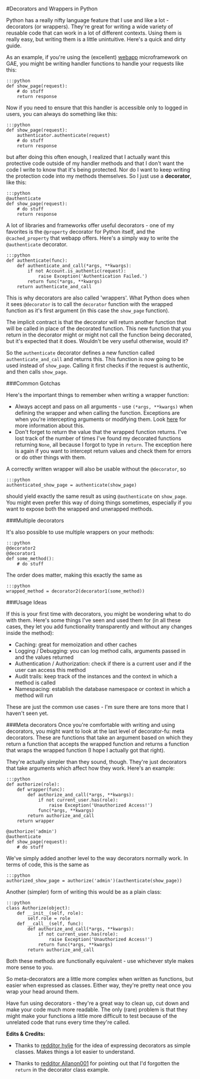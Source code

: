 <!--
~~~
title: "Decorators and Wrappers in Python"
slug: /decorators-wrappers-python
date: 2011-12-30
publish: yes
tags: [python]
~~~
-->

#Decorators and Wrappers in Python

Python has a really nifty language feature that I use and like a lot - decorators (or wrappers). They're great for writing a wide variety of reusable code that can work in a lot of different contexts. Using them is really easy, but writing them is a little unintuitive. Here's a quick and dirty guide. 

As an example, if you're using the (excellent) [webapp](http://code.google.com/p/webapp-improved/) microframework on GAE, you might be writing handler functions to handle your requests like this:

    :::python
    def show_page(request):
        # do stuff
        return response

Now if you need to ensure that this handler is accessible only to logged in users, you can always do something like this:

    :::python
    def show_page(request):
        authenticator.authenticate(request)
        # do stuff
        return response

but after doing this often enough, I realized that I actually want this protective code outside of my handler methods and that I don't want the code I write to know that it's being protected. Nor do I want to keep writing the protection code into my methods themselves. So I just use a **decorator**, like this:
    
    :::python
    @authenticate
    def show_page(request):
        # do stuff
        return response

A lot of libraries and frameworks offer useful decorators - one of my favorites is the `@property` decorator for Python itself, and the `@cached_property` that webapp offers. Here's a simply way to write the `@authenticate` decorator. 

    :::python
    def authenticate(func):
        def authenticate_and_call(*args, **kwargs):
            if not Account.is_authentic(request): 
                raise Exception('Authentication Failed.')
            return func(*args, **kwargs)
        return authenticate_and_call

This is why decorators are also called 'wrappers'. What Python does when it sees `@decorator` is to call the `decorator` function with the wrapped function as it's first argument (in this case the `show_page` function). 

The implicit contract is that the decorator will return another function that will be called in place of the decorated function. 
This new function that you return in the decorator might or might not call the function being decorated, but it's expected that it does. Wouldn't be very useful otherwise, would it?

So the `authenticate` decorator defines a new function called `authenticate_and_call` and returns this. This function is now going to be used instead of `show_page`. Calling it first checks if the request is authentic, and then calls `show_page`.

###Common Gotchas

Here's the important things to remember when writing a wrapper function: 

* Always accept and pass on all arguments - use `(*args, **kwargs)` when defining the wrapper and when calling the function. Exceptions are when you're intercepting arguments or modifying them. Look [here](/packing-and-unpacking-arguments-in-python) for more information about this.
* Don't forget to return the value that the wrapped function returns. I've lost track of the number of times I've found my decorated functions returning `None`, all because I forgot to type in `return`. The exception here is again if you want to intercept return values and check them for errors or do other things with them. 

A correctly written wrapper will also be usable without the `@decorator`, so
    
    :::python
    authenticated_show_page = authenticate(show_page)

should yield exactly the same result as using `@authenticate` on `show_page`. You might even prefer this way of doing things sometimes, especially if you want to expose both the wrapped and unwrapped methods. 

###Multiple decorators

It's also possible to use multiple wrappers on your methods:
    
    :::python
    @decorator2
    @decorator1
    def some_method():
        # do stuff

The order does matter, making this exactly the same as 

    :::python
    wrapped_method = decorator2(decorator1(some_method))

###Usage Ideas

If this is your first time with decorators, you might be wondering what to do with them. Here's some things I've seen and used them for (in all these cases, they let you add functionality transparently and without any changes inside the method):

* Caching: great for memoization and other caches
* Logging / Debugging: you can log method calls, arguments passed in and the values returned
* Authentication / Authorization: check if there is a current user and if the user can access this method
* Audit trails: keep track of the instances and the context in which a method is called
* Namespacing: establish the database namespace or context in which a method will run

These are just the common use cases - I'm sure there are tons more that I haven't seen yet.

###Meta decorators
Once you're comfortable with writing and using decorators, you might want to look at the last level of decorator-fu: meta decorators. These are functions that take an argument based on which they return a function that accepts the wrapped function and returns a function that wraps the wrapped function (I hope I actually got that right).

They're actually simpler than they sound, though. They're just decorators that take arguments which affect how they work. Here's an example:

    :::python
    def authorize(role):
        def wrapper(func):
            def authorize_and_call(*args, **kwargs):
                if not current_user.has(role): 
                    raise Exception('Unauthorized Access!')
                func(*args, **kwargs)
            return authorize_and_call
        return wrapper

    @authorize('admin')
    @authenticate
    def show_page(request):
        # do stuff

We've simply added another level to the way decorators normally work. In terms of code, this is the same as 

    :::python
    authorized_show_page = authorize('admin')(authenticate(show_page))

Another (simpler) form of writing this would be as a plain class:

    :::python
    class Authorize(object):
        def __init__(self, role):
            self.role = role        
        def __call__(self, func):
            def authorize_and_call(*args, **kwargs):
                if not current_user.has(role): 
                    raise Exception('Unauthorized Access!')
                return func(*args, **kwargs)
            return authorize_and_call

Both these methods are functionally equivalent - use whichever style makes more sense to you.             

So meta-decorators are a little more complex when written as functions, but easier when expressed as classes. Either way, they're pretty neat once you wrap your head around them. 

Have fun using decorators - they're a great way to clean up, cut down and make your code much more readable. The only (rare) problem is that they might make your functions a little more difficult to test because of the unrelated code that runs every time they're called. 

**Edits & Credits:**

* Thanks to [redditor hylje](http://www.reddit.com/r/Python/comments/nxjsp/decorators_and_wrappers_in_python/c3cqik6) for the idea of expressing decorators as simple classes. Makes things a lot easier to understand. 

* Thanks to [redditor Allanon001](http://www.reddit.com/r/Python/comments/nxjsp/decorators_and_wrappers_in_python/c3cx4pv) for pointing out that I'd forgotten the `return` in the decorator class example. 











